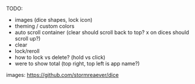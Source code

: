 TODO:

- images (dice shapes, lock icon)
- theming / custom colors
- auto scroll container (clear should scroll back to top? x on dices should scroll up?)
- clear
- lock/reroll
- how to lock vs delete? (hold vs click)
- were to show total (top right, top left is app name?)

images: https://github.com/stormreaever/dice
